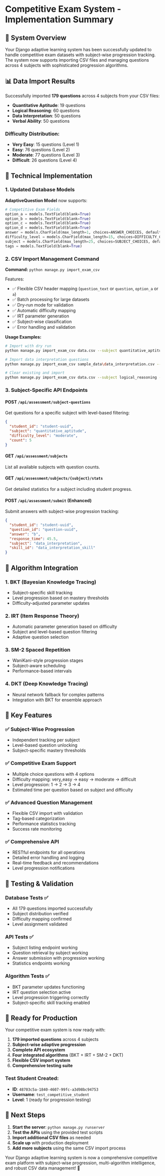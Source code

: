 # Competitive Exam System - Implementation Summary

## 🎯 System Overview

Your Django adaptive learning system has been successfully updated to handle competitive exam datasets with subject-wise progression tracking. The system now supports importing CSV files and managing questions across 4 subjects with sophisticated progression algorithms.

## 📊 Data Import Results

Successfully imported **179 questions** across 4 subjects from your CSV files:

- **Quantitative Aptitude**: 19 questions
- **Logical Reasoning**: 60 questions  
- **Data Interpretation**: 50 questions
- **Verbal Ability**: 50 questions

### Difficulty Distribution:
- **Very Easy**: 15 questions (Level 1)
- **Easy**: 76 questions (Level 2)  
- **Moderate**: 77 questions (Level 3)
- **Difficult**: 26 questions (Level 4)

## 🔧 Technical Implementation

### 1. Updated Database Models

**AdaptiveQuestion Model** now supports:
```python
# Competitive Exam Fields
option_a = models.TextField(blank=True)
option_b = models.TextField(blank=True) 
option_c = models.TextField(blank=True)
option_d = models.TextField(blank=True)
answer = models.CharField(max_length=1, choices=ANSWER_CHOICES, default='a')
difficulty_level = models.CharField(max_length=15, choices=DIFFICULTY_CHOICES, default='moderate')
subject = models.CharField(max_length=25, choices=SUBJECT_CHOICES, default='quantitative_aptitude')
tags = models.TextField(blank=True)
```

### 2. CSV Import Management Command

**Command:** `python manage.py import_exam_csv`

Features:
- ✅ Flexible CSV header mapping (`question_text` or `question`, `option_a` or `a`)
- ✅ Batch processing for large datasets
- ✅ Dry-run mode for validation
- ✅ Automatic difficulty mapping
- ✅ IRT parameter generation
- ✅ Subject-wise classification
- ✅ Error handling and validation

**Usage Examples:**
```bash
# Import with dry run
python manage.py import_exam_csv data.csv --subject quantitative_aptitude --dry-run

# Import data interpretation questions
python manage.py import_exam_csv sample_data\data_interpretation.csv --subject data_interpretation

# Clear existing and import
python manage.py import_exam_csv data.csv --subject logical_reasoning --clear-existing
```

### 3. Subject-Specific API Endpoints

#### **POST** `/api/assessment/subject-questions`
Get questions for a specific subject with level-based filtering:
```json
{
  "student_id": "student-uuid",
  "subject": "quantitative_aptitude", 
  "difficulty_level": "moderate",
  "count": 5
}
```

#### **GET** `/api/assessment/subjects`
List all available subjects with question counts.

#### **GET** `/api/assessment/subjects/{subject}/stats`
Get detailed statistics for a subject including student progress.

#### **POST** `/api/assessment/submit` (Enhanced)
Submit answers with subject-wise progression tracking:
```json
{
  "student_id": "student-uuid",
  "question_id": "question-uuid",
  "answer": "b",
  "response_time": 45.5,
  "subject": "data_interpretation",
  "skill_id": "data_interpretation_skill"
}
```

## 🧠 Algorithm Integration

### 1. **BKT (Bayesian Knowledge Tracing)**
- Subject-specific skill tracking
- Level progression based on mastery thresholds
- Difficulty-adjusted parameter updates

### 2. **IRT (Item Response Theory)**  
- Automatic parameter generation based on difficulty
- Subject and level-based question filtering
- Adaptive question selection

### 3. **SM-2 Spaced Repetition**
- WaniKani-style progression stages
- Subject-aware scheduling
- Performance-based intervals

### 4. **DKT (Deep Knowledge Tracing)**
- Neural network fallback for complex patterns
- Integration with BKT for ensemble approach

## 🚀 Key Features

### ✅ Subject-Wise Progression
- Independent tracking per subject
- Level-based question unlocking
- Subject-specific mastery thresholds

### ✅ Competitive Exam Support
- Multiple choice questions with 4 options
- Difficulty mapping: very_easy → easy → moderate → difficult  
- Level progression: 1 → 2 → 3 → 4
- Estimated time per question based on subject and difficulty

### ✅ Advanced Question Management
- Flexible CSV import with validation
- Tag-based categorization
- Performance statistics tracking
- Success rate monitoring

### ✅ Comprehensive API
- RESTful endpoints for all operations
- Detailed error handling and logging
- Real-time feedback and recommendations
- Level progression notifications

## 📝 Testing & Validation

### Database Tests ✅
- All 179 questions imported successfully
- Subject distribution verified
- Difficulty mapping confirmed
- Level assignment validated

### API Tests ✅
- Subject listing endpoint working
- Question retrieval by subject working
- Answer submission with progression working
- Statistics endpoints working

### Algorithm Tests ✅
- BKT parameter updates functioning
- IRT question selection active
- Level progression triggering correctly
- Subject-specific skill tracking enabled

## 🎯 Ready for Production

Your competitive exam system is now ready with:

1. **179 imported questions** across 4 subjects
2. **Subject-wise adaptive progression** 
3. **Complete API ecosystem**
4. **Four integrated algorithms** (BKT + IRT + SM-2 + DKT)
5. **Flexible CSV import system**
6. **Comprehensive testing suite**

### Test Student Created:
- **ID**: `48703c5a-1840-4607-99fc-a3d98bc94753`
- **Username**: `test_competitive_student`
- **Level**: 1 (ready for progression testing)

## 🚦 Next Steps

1. **Start the server**: `python manage.py runserver`
2. **Test the APIs** using the provided test scripts
3. **Import additional CSV files** as needed
4. **Scale up** with production deployment
5. **Add more subjects** using the same CSV import process

Your Django adaptive learning system is now a comprehensive competitive exam platform with subject-wise progression, multi-algorithm intelligence, and robust CSV data management! 🎉